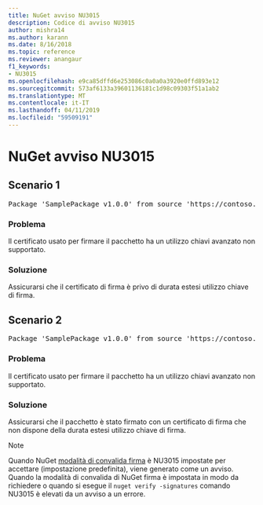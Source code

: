 ```yaml
---
title: NuGet avviso NU3015
description: Codice di avviso NU3015
author: mishra14
ms.author: karann
ms.date: 8/16/2018
ms.topic: reference
ms.reviewer: anangaur
f1_keywords:
- NU3015
ms.openlocfilehash: e9ca85dffd6e253086c0a0a0a3920e0ffd893e12
ms.sourcegitcommit: 573af6133a39601136181c1d98c09303f51a1ab2
ms.translationtype: MT
ms.contentlocale: it-IT
ms.lasthandoff: 04/11/2019
ms.locfileid: "59509191"
---
```

# <a name="nuget-warning-nu3015"></a>NuGet avviso NU3015

## <a name="scenario-1"></a>Scenario 1

<pre>Package 'SamplePackage v1.0.0' from source 'https://contoso.com/index.json': The lifetime signing EKU in the primary signature's certificate is not supported.</pre>

### <a name="issue"></a>Problema

Il certificato usato per firmare il pacchetto ha un utilizzo chiavi avanzato non supportato.


### <a name="solution"></a>Soluzione

Assicurarsi che il certificato di firma è privo di durata estesi utilizzo chiave di firma.



## <a name="scenario-2"></a>Scenario 2

<pre>Package 'SamplePackage v1.0.0' from source 'https://contoso.com/index.json': The lifetime signing EKU in the signing certificate is not supported.</pre>

### <a name="issue"></a>Problema

Il certificato usato per firmare il pacchetto ha un utilizzo chiavi avanzato non supportato.


### <a name="solution"></a>Soluzione

Assicurarsi che il pacchetto è stato firmato con un certificato di firma che non dispone della durata estesi utilizzo chiave di firma.


> [!Note]
> Quando NuGet [modalità di convalida firma](https://docs.microsoft.com/en-us/nuget/consume-packages/installing-signed-packages#configure-package-signature-requirements) è NU3015 impostate per accettare (impostazione predefinita), viene generato come un avviso. Quando la modalità di convalida di NuGet firma è impostata in modo da richiedere o quando si esegue il `nuget verify -signatures` comando NU3015 è elevati da un avviso a un errore. 